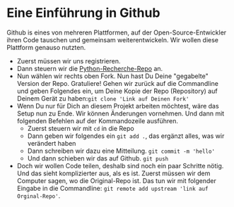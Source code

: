 # Eine Einführung in Github

Github is eines von mehreren Plattformen, auf der Open-Source-Entwickler
ihren Code tauschen und gemeinsam weiterentwickeln. Wir wollen diese
Plattform genauso nutzten.

- Zuerst müssen wir uns registrieren.
- Dann steuern wir die [Python-Recherche-Repo](https://github.com/barjacks/pythonrecherche)
an.
- Nun wählen wir rechts oben Fork. Nun hast Du Deine "gegabelte" Version der
Repo. Gratuliere! Gehen wir zurück auf die Commandline und geben Folgendes ein,
um Deine Kopie der Repo (Repository) auf Deinem Gerät zu haben:```git clone
'Link auf Deinen Fork'```
- Wenn Du nur für Dich an diesem Projekt arbeiten möchtest, wäre das Setup
nun zu Ende. Wir können Änderungen vornehmen. Und dann mit folgenden Befehlen
auf der Kommandozeile ausführen.
    + Zuerst steuern wir mit ```cd``` in die Repo
    + Dann geben wir folgendes ein ```git add .```, das ergänzt alles, was wir
    verändert haben
    + Dann schreiben wir dazu eine Mitteilung. ```git commit -m 'hello'```
    + Und dann schieben wir das auf Github. ```git push```
- Doch wir wollen Code teilen, deshalb sind noch ein paar Schritte nötig. Und
das sieht komplizierter aus, als es ist. Zuerst müssen wir dem Computer sagen,
wo die Original-Repo ist. Das tun wir mit folgender Eingabe in die
Commandline: ```git remote add upstream 'link auf Orginal-Repo'```. 
